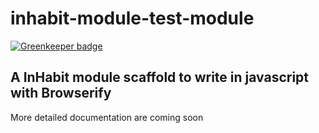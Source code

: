 # inhabit-module-test-module

[![Greenkeeper badge](https://badges.greenkeeper.io/rand0me/inhabit-module-test-module.svg)](https://greenkeeper.io/)

## A InHabit module scaffold to write in javascript with Browserify

More detailed documentation are coming soon
